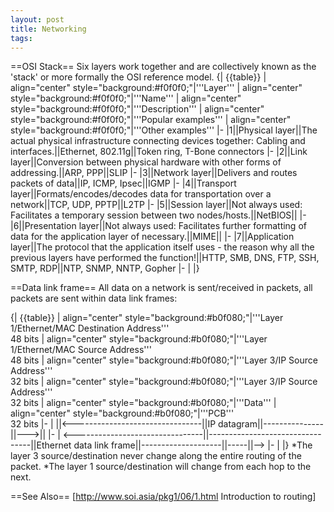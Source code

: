 ```yaml
---
layout: post 
title: Networking
tags: 
---
```


==OSI Stack==
Six layers work together and are collectively known as the 'stack' or more formally the OSI reference model.
{| {{table}}
| align="center" style="background:#f0f0f0;"|'''Layer'''
| align="center" style="background:#f0f0f0;"|'''Name'''
| align="center" style="background:#f0f0f0;"|'''Description'''
| align="center" style="background:#f0f0f0;"|'''Popular examples'''
| align="center" style="background:#f0f0f0;"|'''Other examples'''
|-
|1||Physical layer||The actual physical infrastructure connecting devices together: Cabling and interfaces.||Ethernet, 802.11g||Token ring, T-Bone connectors
|-
|2||Link layer||Conversion between physical hardware with other forms of addressing.||ARP, PPP||SLIP
|-
|3||Network layer||Delivers and routes packets of data||IP, ICMP, Ipsec||IGMP
|-
|4||Transport layer||Formats/encodes/decodes data for transportation over a network||TCP, UDP, PPTP||L2TP
|-
|5||Session layer||Not always used: Facilitates a temporary session between two nodes/hosts.||NetBIOS||
|-
|6||Presentation layer||Not always used: Facilitates further formatting of data for the application layer of necessary.||MIME||
|-
|7||Application layer||The protocol that the application itself uses - the reason why all the previous layers have performed the function!||HTTP, SMB, DNS, FTP, SSH, SMTP, RDP||NTP, SNMP, NNTP, Gopher
|-
| 
|}

==Data link frame==
All data on a network is sent/received in packets, all packets are sent within data link frames:

{| {{table}}
| align="center" style="background:#b0f080;"|'''Layer 1/Ethernet/MAC Destination Address'''<br>48 bits
| align="center" style="background:#b0f080;"|'''Layer 1/Ethernet/MAC Source Address'''<br>48 bits
| align="center" style="background:#b0f080;"|'''Layer 3/IP Source Address'''<br>32 bits
| align="center" style="background:#b0f080;"|'''Layer 3/IP Source Address'''<br>32 bits
| align="center" style="background:#b0f080;"|'''Data'''
| align="center" style="background:#b0f080;"|'''PCB'''<br>32 bits
|-
| ||<--------------------------------||IP datagram||---------------||--->||
|-
| <--------------------------------||---------------------------------||Ethernet data link frame||--------------------||-----||-->
|-
| 
|}
*The layer 3 source/destination never change along the entire routing of the packet.
*The layer 1 source/destination will change from each hop to the next.

==See Also==
[http://www.soi.asia/pkg1/06/1.html Introduction to routing]
